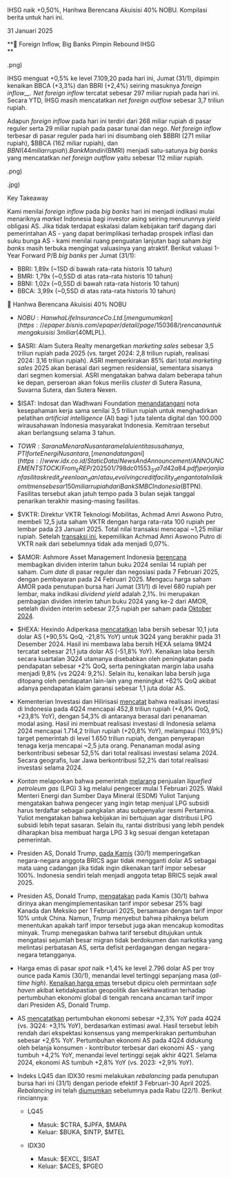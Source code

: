 IHSG naik +0,50%, Hanhwa Berencana Akuisisi 40% NOBU. Kompilasi berita untuk hari ini.

31 Januari 2025

**💸 Foreign Inflow, Big Banks Pimpin Rebound IHSG  
**

.png)

IHSG menguat +0,5% ke level 7.109,20 pada hari ini, Jumat (31/1), dipimpin kenaikan BBCA (+3,3%) dan BBRI (+2,4%) seiring masuknya _foreign inflow\_\_. Net foreign inflow_ tercatat sebesar 297 miliar rupiah pada hari ini. Secara YTD, IHSG masih mencatatkan _net foreign outflow_ sebesar 3,7 triliun rupiah.

Adapun _foreign inflow_ pada hari ini terdiri dari 268 miliar rupiah di pasar reguler serta 29 miliar rupiah pada pasar tunai dan nego. _Net foreign inflow_ terbesar di pasar reguler pada hari ini disumbang oleh $BBRI (271 miliar rupiah), $BBCA (162 miliar rupiah), dan $BBNI (44 miliar rupiah). Bank Mandiri ($BMRI) menjadi satu-satunya _big banks_ yang mencatatkan _net foreign outflow_ yaitu sebesar 112 miliar rupiah.

.png)

.jpg)

Key Takeaway

Kami menilai _foreign inflow_ pada _big banks_ hari ini menjadi indikasi mulai menariknya _market_ Indonesia bagi investor asing seiring menurunnya _yield_ obligasi AS. Jika tidak terdapat eskalasi dalam kebijakan tarif dagang dari pemerintahan AS - yang dapat berimplikasi terhadap prospek inflasi dan suku bunga AS - kami menilai ruang penguatan lanjutan bagi saham _big banks_ masih terbuka mengingat valuasinya yang atraktif. Berikut valuasi 1-Year Forward P/B _big banks_ per Jumat (31/1):

- BBRI: 1,89x (~1SD di bawah rata-rata historis 10 tahun)
- BMRI: 1,79x (~0,5SD di atas rata-rata historis 10 tahun)
- BBNI: 1,02x (~0,5SD di bawah rata-rata historis 10 tahun)
- BBCA: 3,99x (~0,5SD di atas rata-rata historis 10 tahun)

🏦 Hanhwa Berencana Akuisisi 40% NOBU

- $NOBU: Hanwha Life Insurance Co. Ltd. [mengumumkan](https://epaper.bisnis.com/epaper/detail/page/150368/) rencana untuk mengakuisisi ~3 miliar (40%) saham Bank Nationalnobu dengan total transaksi yang belum diumumkan. Saham tersebut akan dibeli dari PT Putera Mulia Indonesia, PT Prima Cakrawala Sentosa, dan Multipolar ($MLPL).
- $ASRI: Alam Sutera Realty menargetkan _marketing sales_ sebesar 3,5 triliun rupiah pada 2025 (vs. target 2024: 2,8 triliun rupiah, realisasi 2024: 3,16 triliun rupiah). ASRI memperkirakan 85% dari total _marketing sales_ 2025 akan berasal dari segmen residensial, sementara sisanya dari segmen komersial. ASRI mengatakan bahwa dalam beberapa tahun ke depan, perseroan akan fokus merilis _cluster_ di Sutera Rasuna, Suvarna Sutera, dan Sutera Nexen.
- $ISAT: Indosat dan Wadhwani Foundation [menandatangani](https://epaper.investor.id/files/2025/01/31/e7542f8848e1c989b6fd53f89e6cd331.html) nota kesepahaman kerja sama senilai 3,5 triliun rupiah untuk menghadirkan pelatihan _artificial intelligence_ (AI) bagi 1 juta talenta digital dan 100.000 wirausahawan Indonesia masyarakat Indonesia. Kemitraan tersebut akan berlangsung selama 3 tahun.
- $TOWR: Sarana Menara Nusantara melalui entitas usahanya, PT Iforte Energi Nusantara, [menandatangani](https://www.idx.co.id/StaticData/NewsAndAnnouncement/ANNOUNCEMENTSTOCK/From_EREP/202501/798dc01553_31a7d42a84.pdf) perjanjian fasilitas kredit _green loan_ dan/atau _revolving credit facility_ dengan total nilai komitmen sebesar 150 miliar rupiah dari Bank SMBC Indonesia ($BTPN). Fasilitas tersebut akan jatuh tempo pada 3 bulan sejak tanggal penarikan terakhir masing-masing fasilitas.
- $VKTR: Direktur VKTR Teknologi Mobilitas, Achmad Amri Aswono Putro, membeli 12,5 juta saham VKTR dengan harga rata-rata 100 rupiah per lembar pada 23 Januari 2025. Total nilai transaksi mencapai ~1,25 miliar rupiah. Setelah [transaksi ini](https://www.idx.co.id/StaticData/NewsAndAnnouncement/ANNOUNCEMENTSTOCK/From_EREP/202501/40f1fd8c8e_3858bc45bb.pdf), kepemilikan Achmad Amri Aswono Putro di VKTR naik dari sebelumnya tidak ada menjadi 0,07%.
- $AMOR: Ashmore Asset Management Indonesia [berencana](https://www.idx.co.id/StaticData/NewsAndAnnouncement/ANNOUNCEMENTSTOCK/From_EREP/202501/dc1f1f9b69_e7431921c5.pdf) membagikan dividen interim tahun buku 2024 senilai 14 rupiah per saham. _Cum date_ di pasar reguler dan negosiasi pada 7 Februari 2025, dengan pembayaran pada 24 Februari 2025. Mengacu harga saham AMOR pada penutupan bursa hari Jumat (31/1) di level 680 rupiah per lembar, maka indikasi _dividend yield_ adalah 2,1%. Ini merupakan pembagian dividen interim tahun buku 2024 yang ke-2 dari AMOR, setelah dividen interim sebesar 27,5 rupiah per saham pada [Oktober 2024](https://www.idx.co.id/StaticData/NewsAndAnnouncement/ANNOUNCEMENTSTOCK/From_EREP/202410/8ba703894f_7e8002ef01.pdf).
- $HEXA: Hexindo Adiperkasa [mencatatkan](https://www.idx.co.id/Portals/0/StaticData/ListedCompanies/Corporate_Actions/New_Info_JSX/Jenis_Informasi/01_Laporan_Keuangan/02_Soft_Copy_Laporan_Keuangan//Laporan%20Keuangan%20Tahun%202024/TW3/HEXA/HEXA_31_12_2024.pdf) [](https://www.idx.co.id/Portals/0/StaticData/ListedCompanies/Corporate_Actions/New_Info_JSX/Jenis_Informasi/01_Laporan_Keuangan/02_Soft_Copy_Laporan_Keuangan//Laporan%20Keuangan%20Tahun%202024/TW3/HEXA/HEXA_31_12_2024.pdf)laba bersih sebesar 10,1 juta dolar AS (+90,5% QoQ, -21,8% YoY) untuk 3Q24 yang berakhir pada 31 Desember 2024. Hasil ini membawa laba bersih HEXA selama 9M24 tercatat sebesar 21,1 juta dolar AS (\-51,8% YoY). Kenaikan laba bersih secara kuartalan 3Q24 utamanya disebabkan oleh peningkatan pada pendapatan sebesar +2% QoQ, serta peningkatan margin laba usaha menjadi 9,8% (vs 2Q24: 9,2%). Selain itu, kenaikan laba bersih juga ditopang oleh pendapatan lain-lain yang meningkat +62% QoQ akibat adanya pendapatan klaim garansi sebesar 1,1 juta dolar AS.

- Kementerian Investasi dan Hilirisasi [mencatat](https://youtu.be/pvWJb_jVgEI) bahwa realisasi investasi di Indonesia pada 4Q24 mencapai 452,8 triliun rupiah (+4,9% QoQ, +23,8% YoY), dengan 54,3% di antaranya berasal dari penanaman modal asing. Hasil ini membuat realisasi investasi di Indonesia selama 2024 mencapai 1.714,2 triliun rupiah (+20,8% YoY), melampaui (103,9%) target pemerintah di level 1.650 triliun rupiah, dengan penyerapan tenaga kerja mencapai ~2,5 juta orang. Penanaman modal asing berkontribusi sebesar 52,5% dari total realisasi investasi selama 2024. Secara geografis, luar Jawa berkontribusi 52,2% dari total realisasi investasi selama 2024.
- _Kontan_ melaporkan bahwa pemerintah [melarang](https://industri.kontan.co.id/news/lpg-3-kg-tak-lagi-dijual-di-pengecer-mulai-1-februari-2025) penjualan _liquefied petroleum gas_ (LPG) 3 kg melalui pengecer mulai 1 Februari 2025. Wakil Menteri Energi dan Sumber Daya Mineral (ESDM) Yuliot Tanjung mengatakan bahwa pengecer yang ingin tetap menjual LPG subsidi harus terdaftar sebagai pangkalan atau subpenyalur resmi Pertamina. Yuliot mengatakan bahwa kebijakan ini bertujuan agar distribusi LPG subsidi lebih tepat sasaran. Selain itu, rantai distribusi yang lebih pendek diharapkan bisa membuat harga LPG 3 kg sesuai dengan ketetapan pemerintah.
- Presiden AS, Donald Trump, [pada Kamis](https://www.reuters.com/markets/currencies/trump-repeats-tariffs-threat-dissuade-brics-nations-replacing-us-dollar-2025-01-31/) (30/1) memperingatkan negara-negara anggota BRICS agar tidak mengganti dolar AS sebagai mata uang cadangan jika tidak ingin dikenakan tarif impor sebesar 100%. Indonesia sendiri telah menjadi anggota tetap BRICS sejak awal 2025.
- Presiden AS, Donald Trump, [mengatakan](https://www.bbc.com/news/articles/ckg0m79gm10o) pada Kamis (30/1) bahwa dirinya akan mengimplementasikan tarif impor sebesar 25% bagi Kanada dan Meksiko per 1 Februari 2025, bersamaan dengan tarif impor 10% untuk China. Namun, Trump menyebut bahwa pihaknya belum menentukan apakah tarif impor tersebut juga akan mencakup komoditas minyak. Trump menegaskan bahwa tarif tersebut ditujukan untuk mengatasi sejumlah besar migran tidak berdokumen dan narkotika yang melintasi perbatasan AS, serta defisit perdagangan dengan negara-negara tetangganya.
- Harga emas di pasar _spot_ naik +1,4% ke level 2.796 dolar AS per troy ounce pada Kamis (30/1), menandai level tertinggi sepanjang masa (_all-time high_). [Kenaikan harga emas](http://naik/) tersebut dipicu oleh permintaan _safe haven_ akibat ketidakpastian geopolitik dan kekhawatiran terhadap pertumbuhan ekonomi global di tengah rencana ancaman tarif impor dari Presiden AS, Donald Trump.
- AS [mencatatkan](https://www.bloomberg.com/news/articles/2025-01-30/us-economy-expands-at-2-3-rate-to-end-2024-on-solid-note) pertumbuhan ekonomi sebesar +2,3% YoY pada 4Q24 (vs. 3Q24: +3,1% YoY), berdasarkan estimasi awal. Hasil tersebut lebih rendah dari ekspektasi konsensus yang memperkirakan pertumbuhan sebesar +2,6% YoY. Pertumbuhan ekonomi AS pada 4Q24 didukung oleh belanja konsumen - kontributor terbesar dari ekonomi AS - yang tumbuh +4,2% YoY, menandai level tertinggi sejak akhir 4Q21. Selama 2024, ekonomi AS tumbuh +2,8% YoY (vs. 2023: +2,9% YoY).
- Indeks LQ45 dan IDX30 resmi melakukan _rebalancing_ pada penutupan bursa hari ini (31/1) dengan periode efektif 3 Februari-30 April 2025. _Rebalancing_ ini telah [diumumkan](https://www.idx.co.id/StaticData/NewsAndAnnouncement/ANNOUNCEMENTSTOCK/Exchange/No.%20Peng-00012_BEI.POP_01-2025-ID.zip) sebelumnya pada Rabu (22/1). Berikut rinciannya:
  - LQ45
    - Masuk: $CTRA, $JPFA, $MAPA
    - Keluar: $BUKA, $INTP, $MTEL

  - IDX30
    - Masuk: $EXCL, $ISAT
    - Keluar: $ACES, $PGEO
